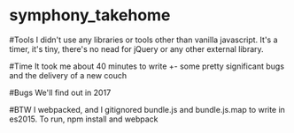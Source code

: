 # symphony_takehome

#Tools
I didn't use any libraries or tools other than vanilla javascript. It's a timer, it's tiny, there's no nead for jQuery or any other external library.

#Time
It took me about 40 minutes to write +- some pretty significant bugs and the delivery of a new couch

#Bugs
We'll find out in 2017


#BTW
I webpacked, and I gitignored bundle.js and bundle.js.map to write in es2015. To run, npm install and webpack

